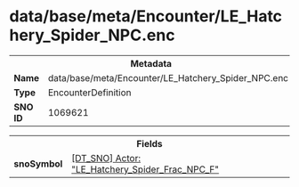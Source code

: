 <h1>data/base/meta/Encounter/LE_Hatchery_Spider_NPC.enc</h1><table><tr><th colspan="100%">Metadata</th></tr><tr><td><b>Name</b></td><td>data/base/meta/Encounter/LE_Hatchery_Spider_NPC.enc</td></tr><tr><td><b>Type</b></td><td>EncounterDefinition</td></tr><tr><td><b>SNO ID</b></td><td>1069621</td></tr></table>

<table><tr><th colspan="100%">Fields</th></tr><tr><td><b>snoSymbol</b></td><td><a href="..\Actor\LE_Hatchery_Spider_Frac_NPC_F.acr.md">[DT_SNO] Actor: "LE_Hatchery_Spider_Frac_NPC_F"</a></td></tr></table>


